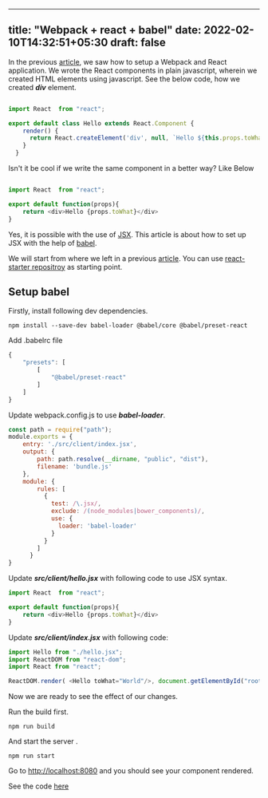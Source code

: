  ---
title: "Webpack + react + babel"
date: 2022-02-10T14:32:51+05:30
draft: false
---

In the previous [article](/posts/javascript/tool/react/), we saw how to setup a Webpack and React application. We wrote the React components in plain javascript, wherein we created  HTML elements using javascript. See the below code, how we created ***div*** element.


```javascript

import React  from "react";

export default class Hello extends React.Component {
	render() {
	  return React.createElement('div', null, `Hello ${this.props.toWhat}`);
	}
  }

```

Isn't it be cool if we write the same component in a better way? Like Below

```javascript

import React  from "react";

export default function(props){
	return <div>Hello {props.toWhat}</div>
}

```

Yes, it is possible with the use of [JSX](https://reactjs.org/docs/introducing-jsx.html). This article is about how to set up JSX with the help of [babel](https://babeljs.io/).

We will start from where we left in a previous [article](/posts/javascript/tool/react/). You can use [react-starter repositroy](https://github.com/randomdevforyou/react-starter) as starting point.

## Setup babel

Firstly, install following dev dependencies.

```shell
npm install --save-dev babel-loader @babel/core @babel/preset-react

```

Add .babelrc file 

```javascript
{
	"presets": [
		[
			"@babel/preset-react"
		]
	]
}
```


Update webpack.config.js to use ***babel-loader***.

```javascript
const path = require("path");
module.exports = {	
	entry: './src/client/index.jsx',
	output: {
		path: path.resolve(__dirname, "public", "dist"),
		filename: 'bundle.js'
	},
	module: {
		rules: [
		  {
			test: /\.jsx/,
			exclude: /(node_modules|bower_components)/,
			use: {
			  loader: 'babel-loader'
			}
		  }
		]
	  }
}
```

Update ***src/client/hello.jsx*** with following code to use JSX syntax.
```javascript
import React  from "react";

export default function(props){
	return <div>Hello {props.toWhat}</div>
}

```

Update ***src/client/index.jsx*** with following code:

```javascript
import Hello from "./hello.jsx";
import ReactDOM from "react-dom";
import React from "react";

ReactDOM.render( <Hello toWhat="World"/>, document.getElementById("root"));

```

Now we are ready to see the effect of our changes.

Run the build first.

```shell
npm run build
```

And start the server .

```shell
npm run start
```

Go to [http://localhost:8080](http://localhost:8080) and you should see your component rendered.

See the code [here](https://github.com/randomdevforyou/webpack-react-babel-starter)






